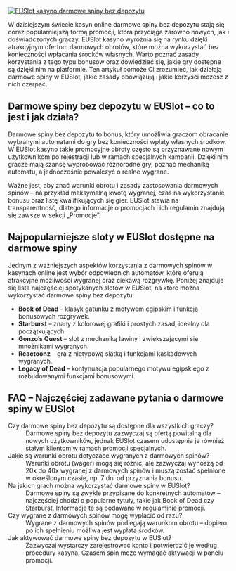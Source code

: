 [![EUSlot kasyno darmowe spiny bez depozytu](https://123-caf.pages.dev/gitsignup.png)](https://vrmoo.ru/Bt82HjjY)

<p>W dzisiejszym świecie kasyn online darmowe spiny bez depozytu stają się coraz popularniejszą formą promocji, która przyciąga zarówno nowych, jak i doświadczonych graczy. EUSlot kasyno wyróżnia się na rynku dzięki atrakcyjnym ofertom darmowych obrotów, które można wykorzystać bez konieczności wpłacania środków własnych. Warto poznać zasady korzystania z tego typu bonusów oraz dowiedzieć się, jakie gry dostępne są dzięki nim na platformie. Ten artykuł pomoże Ci zrozumieć, jak działają darmowe spiny w EUSlot, jakie zasady obowiązują i jakie korzyści możesz z nich czerpać.</p>  <h2>Darmowe spiny bez depozytu w EUSlot – co to jest i jak działa?</h2> <p>Darmowe spiny bez depozytu to bonus, który umożliwia graczom obracanie wybranymi automatami do gry bez konieczności wpłaty własnych środków. W EUSlot kasyno takie promocyjne obroty często są przyznawane nowym użytkownikom po rejestracji lub w ramach specjalnych kampanii. Dzięki nim gracze mają szansę wypróbować różnorodne gry, poznać mechanikę automatu, a jednocześnie powalczyć o realne wygrane.</p> <p>Ważne jest, aby znać warunki obrotu i zasady zastosowania darmowych spinów – na przykład maksymalną kwotę wygranej, czas na wykorzystanie bonusu oraz listę kwalifikujących się gier. EUSlot stawia na transparentność, dlatego informacje o promocjach i ich regulamin znajdują się zawsze w sekcji „Promocje”.</p>  <h2>Najpopularniejsze sloty w EUSlot dostępne na darmowe spiny</h2> <p>Jednym z ważniejszych aspektów korzystania z darmowych spinów w kasynach online jest wybór odpowiednich automatów, które oferują atrakcyjne możliwości wygranej oraz ciekawą rozgrywkę. Poniżej znajduje się lista najczęściej spotykanych slotów w EUSlot, na które można wykorzystać darmowe spiny bez depozytu:</p>  <ul>   <li><strong>Book of Dead</strong> – klasyk gatunku z motywem egipskim i funkcją bonusowych rozgrywek.</li>   <li><strong>Starburst</strong> – znany z kolorowej grafiki i prostych zasad, idealny dla początkujących.</li>   <li><strong>Gonzo’s Quest</strong> – slot z mechaniką lawiny i zwiększającymi się mnożnikami wygranych.</li>   <li><strong>Reactoonz</strong> – gra z nietypową siatką i funkcjami kaskadowych wygranych.</li>   <li><strong>Legacy of Dead</strong> – kontynuacja popularnego motywu egipskiego z rozbudowanymi funkcjami bonusowymi.</li> </ul>  <h2>FAQ – Najczęściej zadawane pytania o darmowe spiny w EUSlot</h2>  <dl>   <dt>Czy darmowe spiny bez depozytu są dostępne dla wszystkich graczy?</dt>   <dd>Darmowe spiny bez depozytu zazwyczaj są ofertą powitalną dla nowych użytkowników, jednak EUSlot czasem udostępnia je również stałym klientom w ramach promocji specjalnych.</dd>    <dt>Jakie są warunki obrotu dotyczace wygranych z darmowych spinów?</dt>   <dd>Warunki obrotu (wager) mogą się różnić, ale zazwyczaj wynoszą od 20x do 40x wygranej z darmowych spinów i muszą zostać spełnione w określonym czasie, np. 7 dni od przyznania bonusu.</dd>    <dt>Na jakich grach można wykorzystać darmowe spiny w EUSlot?</dt>   <dd>Darmowe spiny są zwykle przypisane do konkretnych automatów – najczęściej chodzi o popularne tytuły, takie jak Book of Dead czy Starburst. Informacje te są podawane w regulaminie promocji.</dd>    <dt>Czy wygrane z darmowych spinów mogę wypłacić od razu?</dt>   <dd>Wygrane z darmowych spinów podlegają warunkom obrotu – dopiero po ich spełnieniu możliwa jest wypłata środków.</dd>    <dt>Jak aktywować darmowe spiny bez depozytu w EUSlot?</dt>   <dd>Zazwyczaj wystarczy zarejestrować konto i potwierdzić je według procedury kasyna. Czasem spin może wymagać aktywacji w panelu promocji.</dd> </dl>